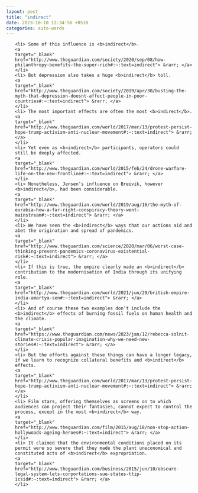 ```yaml
---
layout: post
title: "indirect"
date: 2023-10-10 12:34:56 +0530
categories: auto-words
---
```

<ol>

    <li> Some of this influence is <b>indirect</b>.
    <a 
    target="_blank" 
    href="http://www.theguardian.com/society/2020/sep/08/how-philanthropy-benefits-the-super-rich#:~:text=indirect"> &rarr; </a>
    </li>
    <li> But depression also takes a huge <b>indirect</b> toll.
    <a 
    target="_blank" 
    href="http://www.theguardian.com/society/2019/apr/30/busting-the-myth-that-depression-doesnt-affect-people-in-poor-countries#:~:text=indirect"> &rarr; </a>
    </li>
    <li> The most important effects are often the most <b>indirect</b>.
    <a 
    target="_blank" 
    href="http://www.theguardian.com/world/2017/mar/13/protest-persist-hope-trump-activism-anti-nuclear-movement#:~:text=indirect"> &rarr; </a>
    </li>
    <li> Yet even as <b>indirect</b> participants, operators could still be deeply affected.
    <a 
    target="_blank" 
    href="http://www.theguardian.com/world/2015/feb/24/drone-warfare-life-on-the-new-frontline#:~:text=indirect"> &rarr; </a>
    </li>
    <li> Nonetheless, Jensen’s influence on Breivik, however <b>indirect</b>, had been considerable.
    <a 
    target="_blank" 
    href="http://www.theguardian.com/world/2019/aug/16/the-myth-of-eurabia-how-a-far-right-conspiracy-theory-went-mainstream#:~:text=indirect"> &rarr; </a>
    </li>
    <li> We have seen the <b>indirect</b> ways that our actions aid and abet the origination and spread of pandemics.
    <a 
    target="_blank" 
    href="http://www.theguardian.com/science/2020/mar/06/worst-case-thinking-prevent-pandemics-coronavirus-existential-risk#:~:text=indirect"> &rarr; </a>
    </li>
    <li> If this is true, the empire clearly made an <b>indirect</b> contribution to the modernisation of India through its unifying role.
    <a 
    target="_blank" 
    href="http://www.theguardian.com/world/2021/jun/29/british-empire-india-amartya-sen#:~:text=indirect"> &rarr; </a>
    </li>
    <li> And of course these two examples don’t include the <b>indirect</b> effects of burning fossil fuels on human health and the climate.
    <a 
    target="_blank" 
    href="https://www.theguardian.com/news/2023/jan/12/rebecca-solnit-climate-crisis-popular-imagination-why-we-need-new-stories#:~:text=indirect"> &rarr; </a>
    </li>
    <li> But the efforts against these things can have a longer legacy, if we learn to recognize collateral benefits and <b>indirect</b> effects.
    <a 
    target="_blank" 
    href="http://www.theguardian.com/world/2017/mar/13/protest-persist-hope-trump-activism-anti-nuclear-movement#:~:text=indirect"> &rarr; </a>
    </li>
    <li> Film stars, offering themselves as screens on to which audiences can project their fantasies, cannot expect to control the process, except in the most <b>indirect</b> way.
    <a 
    target="_blank" 
    href="http://www.theguardian.com/film/2015/aug/18/non-stop-action-hollywoods-ageing-heroes#:~:text=indirect"> &rarr; </a>
    </li>
    <li> It claimed that the environmental conditions placed on its permit were so severe that they made the plant uneconomical and constituted acts of <b>indirect</b> expropriation.
    <a 
    target="_blank" 
    href="http://www.theguardian.com/business/2015/jun/10/obscure-legal-system-lets-corportations-sue-states-ttip-icsid#:~:text=indirect"> &rarr; </a>
    </li>